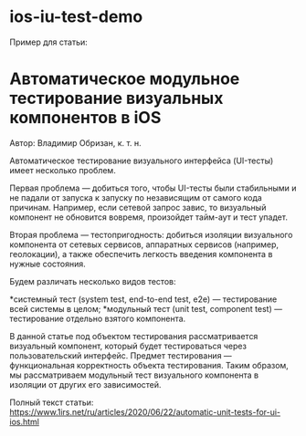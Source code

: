 # ios-iu-test-demo

Пример для статьи:

# Автоматическое модульное тестирование визуальных компонентов в iOS

Автор: Владимир Обризан, к. т. н.

Автоматическое тестирование визуального интерфейса (UI-тесты) имеет несколько проблем.

Первая проблема — добиться того, чтобы UI-тесты были стабильными и не падали от запуска к запуску по независящим от самого кода причинам. Например, если сетевой запрос завис, то визуальный компонент не обновится вовремя, произойдет тайм-аут и тест упадет.

Вторая проблема — тестопригодность: добиться изоляции визуального компонента от сетевых сервисов, аппаратных сервисов (например, геолокации), а также обеспечить легкость введения компонента в нужные состояния.

Будем различать несколько видов тестов:

*системный тест (system test, end-to-end test, e2e) — тестирование всей системы в целом;
*модульный тест (unit test, component test) — тестирование отдельно взятого компонента.

В данной статье под объектом тестирования рассматривается визуальный компонент, который будет тестироваться через пользовательский интерфейс. Предмет тестирования — функциональная корректность объекта тестирования. Таким образом, мы рассматриваем модульный тест визуального компонента в изоляции от других его зависимостей.

Полный текст статьи: https://www.1irs.net/ru/articles/2020/06/22/automatic-unit-tests-for-ui-ios.html
